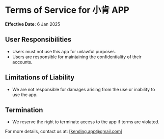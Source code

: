 # Terms of Service for 小肯 APP

**Effective Date:** 6 Jan 2025

## User Responsibilities
- Users must not use this app for unlawful purposes.
- Users are responsible for maintaining the confidentiality of their accounts.

## Limitations of Liability
- We are not responsible for damages arising from the use or inability to use the app.

## Termination
- We reserve the right to terminate access to the app if terms are violated.

For more details, contact us at: [kending.app@gmail.com]
